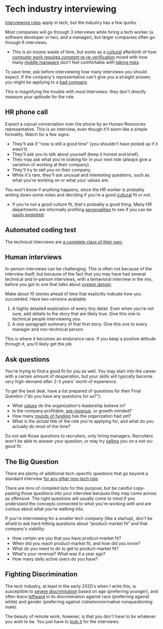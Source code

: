
# Tech industry interviewing

[Interviewing rules](jobs-5_interview.md) apply in tech, but the industry has a few quirks.

Most companies will go through 3 interviews while hiring a tech worker (a software developer or two, and a manager), but larger companies often go through 6 interviews.

- This is an *insane* waste of time, but exists as a [cultural](people-culture.md) afterbirth of how [computer work requires *constant* re-re-verification](computers-software-redesign.md) mixed with how many [middle managers](mgmt-middle.md) don't feel comfortable with [taking risks](safety-riskmgmt.md).

To save time, ask before interviewing how many interviews you should expect. If the company's representative can't give you a straight answer, you might be applying to a [bad company](jobs-suck-cs.md).

This is magnifying the trouble with *most* interviews: they don't directly measure your aptitude for the role.

## HR phone call

Expect a casual conversation over the phone by an Human Resources representative. This *is* an interview, even though it'll seem like a simple formality. Watch for a few signs:

- They'll ask if "now is still a good time" (you shouldn't have picked up if it wasn't).
- They'll ask you to talk about yourself (keep it honest and brief).
- They may ask what you're looking for in your next role (always give a variation of working at their company).
- They'll try to sell you on their company.
- While it's rare, they'll ask unusual and interesting questions, such as what you're working on or what your values are.

You won't know if anything happens, since the HR worker is probably writing down some notes and deciding if you're a good [cultural](people-culture.md) fit or not.

- If you're not a good culture fit, that's probably a good thing. Many HR departments are informally profiling [personalities](personality.md) to see if you can be [easily exploited](jobs-suck-cs.md).

## Automated coding test

The technical interviews are [a complete class of their own](jobs-5_interview-technical.md).

## Human interviews

In-person interviews can be challenging. This is often not because of the interview itself, but because of the fact that you may have had several technical *and* in-person interviews, with a behavioral interview in the mix, before you got to one that talks about [system design](computers-software-design.md).

Make about 10 stories ahead of time that explicitly indicate how you succeeded. Have two versions available:

1. A highly detailed exploration of every tiny detail. Even when you're not sure, add details to the story that are likely true. Give this one to technical people interviewing you.
2. A one-paragraph summary of that first story. Give this one to every manager and non-technical person.

This is where it becomes an endurance race. If you keep a positive attitude through it, you'll likely get the job.

## Ask questions

You're trying to find a good fit for *you* as well. You may start into the career with a certain amount of desperation, but your skills will typically become *very* high-demand after 2-3 years' worth of experience.

To get the best deal, have a list prepared of questions for their Final Question ("do you have any questions for us?"):

- What [values](purpose.md) do the organization's leadership believe in?
- Is the company profitable, [pre-revenue](entrepreneur-4_freelancing-cs.md), or growth-minded?
- How many [rounds of funding](entrepreneur-6_scaling-cs.md) has the organization had yet?
- What is the *actual* title of the role you're applying for, and what do you actually *do* most of the time?

Do *not* ask those questions to recruiters, only hiring managers. Recruiters won't be able to answer your question, or may try [selling](marketing.md) you on a not-so-good fit.

## The Big Question

There are plenty of additional tech-specific questions that go beyond a standard interview [for any other non-tech role](jobs-5_interview.md).

There are *tons* of compiled lists for this purpose, but be careful copy-pasting those questions into your interview because they may come across as offensive. The right questions will usually come to mind if you understand the concepts connected to what you're working with and are curious about what you're walking into.

If you're interviewing for a smaller tech company (like a startup), don't be afraid to ask hard-hitting questions about "product-market fit" and that company's viability:

- How certain are you that you have product-market fit?
- When did you reach product-market fit, and how did you know?
- What do you need to do to get to product-market fit?
- What's your revenue? What was it a year ago?
- How many daily active users do you have?

## Fighting Discrimination

The tech industry, at least in the early 2020's when I write this, is susceptible to [severe discrimination](hardship.md) based on age (preferring younger), and often leans [leftward](leftism.md) in its discrimination against race (preferring against white) and gender (preferring against cisheteronormative nonquestioning male).

The beauty of remote work, however, is that you don't have to *be* whatever you wish to be. You just have to [look it](image.md) for the interviews.
